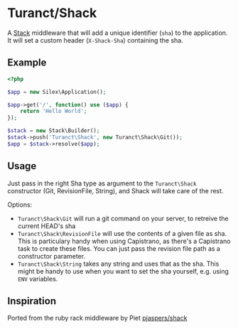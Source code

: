 Turanct/Shack
=============================

A [Stack](http://stackphp.com) middleware that will add a unique identifier (`sha`) to the application. It will set a custom header (`X-Shack-Sha`) containing the sha.


Example
-----------------------------

``` php
<?php

$app = new Silex\Application();

$app->get('/', function() use ($app) {
    return 'Hello World';
});

$stack = new Stack\Builder();
$stack->push('Turanct\Shack', new Turanct\Shack\Git());
$app = $stack->resolve($app);
```
    

Usage
-----------------------------

Just pass in the right Sha type as argument to the `Turanct\Shack` constructor (Git, RevisionFile, String), and Shack will take care of the rest.

Options:
- `Turanct\Shack\Git` will run a git command on your server, to retreive the current HEAD's sha
- `Turanct\Shack\RevisionFile` will use the contents of a given file as sha. This is particulary handy when using Capistrano, as there's a Capistrano task to create these files. You can just pass the revision file path as a constructor parameter.
- `Turanct\Shack\String` takes any string and uses that as the sha. This might be handy to use when you want to set the sha yourself, e.g. using `ENV` variables.


Inspiration
-----------------------------

Ported from the ruby rack middleware by Piet [pjaspers/shack](https://github.com/pjaspers/shack)
